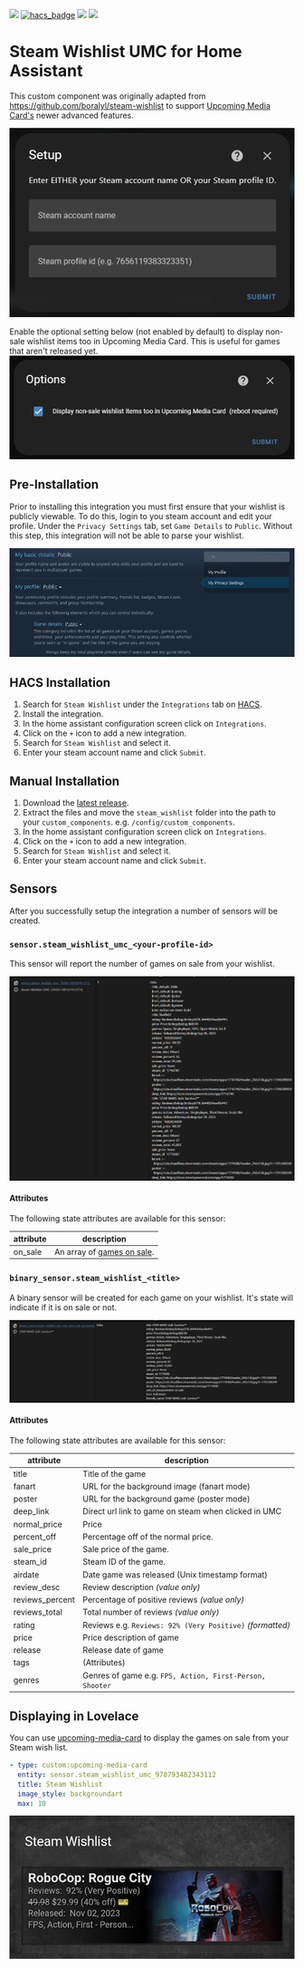 [![](https://img.shields.io/github/release/mkanet/steam-wishlist-umc/all.svg?style=for-the-badge)](https://github.com/mkanet/steam-wishlist-umc/releases)
[![hacs_badge](https://img.shields.io/badge/HACS-Default-orange.svg?style=for-the-badge)](https://github.com/hacs/integration)
[![](https://img.shields.io/github/license/mkanet/steam-wishlist-umc?style=for-the-badge)](LICENSE)
[![](https://img.shields.io/github/actions/workflow/status/mkanet/steam-wishlist-umc/pythonpackage.yaml?branch=main&style=for-the-badge)](https://github.com/mkanet/steam-wishlist-umc/actions)

# Steam Wishlist UMC for Home Assistant

This custom component was originally adapted from https://github.com/boralyl/steam-wishlist to support [Upcoming Media Card's](https://github.com/custom-cards/upcoming-media-card) newer advanced features.

[![sensor.steam_wishlist](https://github.com/mkanet/steam-wishlist-umc/raw/main/assets/setup.png)](https://github.com/mkanet/steam-wishlist-umc/raw/main/assets/setup.png)

Enable the optional setting below (not enabled by default) to display non-sale wishlist items too in Upcoming Media Card.  This is useful for games that aren't released yet.
[![sensor.steam_wishlist](https://github.com/mkanet/steam-wishlist-umc/raw/main/assets/show-non-saletoo.png)](https://github.com/mkanet/steam-wishlist-umc/raw/main/assets/show-non-saletoo.png)

## Pre-Installation

Prior to installing this integration you must first ensure that your wishlist is publicly
viewable. To do this, login to you steam account and edit your profile. Under the
`Privacy Settings` tab, set `Game Details` to `Public`. Without this step, this integration
will not be able to parse your wishlist.

[![steam privacy settings](https://github.com/mkanet/steam-wishlist-umc/raw/main/assets/steam-profile.png)](https://github.com/mkanet/steam-wishlist-umc/raw/main/assets/steam-profile.png)

## HACS Installation

1. Search for `Steam Wishlist` under the `Integrations` tab on [HACS](https://hacs.xyz/).
2. Install the integration.
3. In the home assistant configuration screen click on `Integrations`.
4. Click on the `+` icon to add a new integration.
5. Search for `Steam Wishlist` and select it.
6. Enter your steam account name and click `Submit`.

## Manual Installation

1. Download the [latest release](https://github.com/mkanet/steam-wishlist-umc/releases).
2. Extract the files and move the `steam_wishlist` folder into the path to your
   `custom_components`. e.g. `/config/custom_components`.
3. In the home assistant configuration screen click on `Integrations`.
4. Click on the `+` icon to add a new integration.
5. Search for `Steam Wishlist` and select it.
6. Enter your steam account name and click `Submit`.

## Sensors

After you successfully setup the integration a number of sensors will be created.

### `sensor.steam_wishlist_umc_<your-profile-id>`

This sensor will report the number of games on sale from your wishlist.

[![sensor.steam_wishlist_umc](https://github.com/mkanet/steam-wishlist-umc/raw/main/assets/sensor.steam_wishlist.png)](https://github.com/mkanet/steam-wishlist-umc/raw/main/assets/sensor.steam_wishlist.png)

#### Attributes

The following state attributes are available for this sensor:

| attribute | description                                 |
| --------- | ------------------------------------------- |
| on_sale   | An array of [games on sale](#attributes-1). |

### `binary_sensor.steam_wishlist_<title>`

A binary sensor will be created for each game on your wishlist. It's state will
indicate if it is on sale or not.

[![sensor.steam_wishlist](https://github.com/mkanet/steam-wishlist-umc/raw/main/assets/binary_sensor.steam_wishlist_terraria.png)](https://github.com/mkanet/steam-wishlist-umc/raw/main/assets/binary_sensor.steam_wishlist_terraria.png)

#### Attributes

The following state attributes are available for this sensor:

| attribute       | description                                              |
| --------------- | -------------------------------------------------------- |
| title           | Title of the game                                        |
| fanart          | URL for the background image (fanart mode)               |
| poster          | URL for the background game  (poster mode)               |
| deep_link       | Direct url link to game on steam when clicked in UMC     |
| normal_price    | Price                                                    |
| percent_off     | Percentage off of the normal price.                      |
| sale_price      | Sale price of the game.                                  |
| steam_id        | Steam ID of the game.                                    |
| airdate         | Date game was released (Unix timestamp format)           |
| review_desc     | Review description _(value only)_|
| reviews_percent | Percentage of positive reviews _(value only)_            |
| reviews_total   | Total number of reviews _(value only)_                   |
| rating          | Reviews e.g. `Reviews: 92% (Very Positive)` _(formatted)_|
| price           | Price description of game                                |
| release         | Release date of game                                     |
| tags            | (Attributes)                                             |
| genres          | Genres of game e.g. `FPS, Action, First-Person, Shooter` |

## Displaying in Lovelace

You can use 
[upcoming-media-card](https://github.com/custom-cards/upcoming-media-card)
to display the games on sale from your Steam wish list.

```yaml
- type: custom:upcoming-media-card
  entity: sensor.steam_wishlist_umc_978793482343112
  title: Steam Wishlist
  image_style: backgroundart
  max: 10
```

[![wishlist in the nintendo card](https://github.com/mkanet/steam-wishlist-umc/raw/main/assets/custom-card.png)](https://github.com/mkanet/steam-wishlist-umc/raw/main/assets/custom-card.png)
